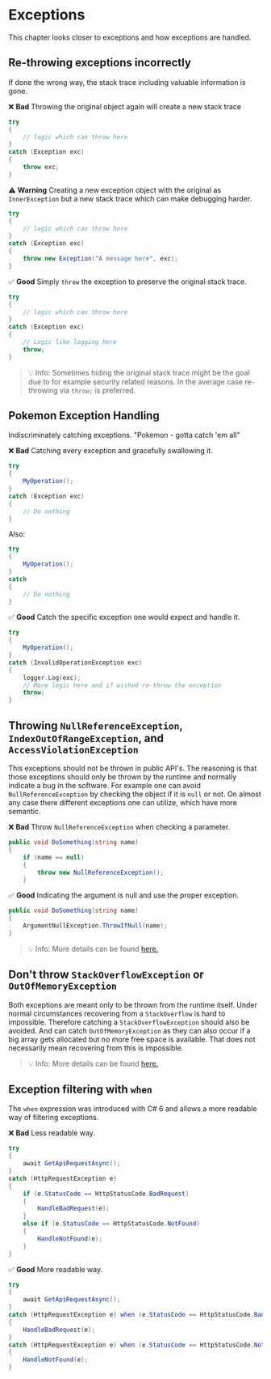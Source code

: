 # Exceptions
This chapter looks closer to exceptions and how exceptions are handled.

## Re-throwing exceptions incorrectly
If done the wrong way, the stack trace including valuable information is gone.

❌ **Bad** Throwing the original object again will create a new stack trace
```csharp
try
{
    // logic which can throw here
}
catch (Exception exc)
{
    throw exc;
}
```

⚠️ **Warning** Creating a new exception object with the original as `InnerException` but a new stack trace which can make debugging harder.
```csharp
try
{
    // logic which can throw here
}
catch (Exception exc)
{
    throw new Exception("A message here", exc);
}
```

✅ **Good** Simply `throw` the exception to preserve the original stack trace.
```csharp
try
{
    // logic which can throw here
}
catch (Exception exc)
{
    // Logic like logging here
    throw;
}
```

> 💡 Info: Sometimes hiding the original stack trace might be the goal due to for example security related reasons. In the average case re-throwing via `throw;` is preferred.

## Pokemon Exception Handling
Indiscriminately catching exceptions. "Pokemon - gotta catch 'em all"

❌ **Bad** Catching every exception and gracefully swallowing it.
```csharp
try
{
    MyOperation();
}
catch (Exception exc)
{
    // Do nothing
}
```

Also:
```csharp
try
{
    MyOperation();
}
catch
{
    // Do nothing
}
```

✅ **Good** Catch the specific exception one would expect and handle it.
```csharp
try
{
    MyOperation();
}
catch (InvalidOperationException exc)
{
    logger.Log(exc);
    // More logic here and if wished re-throw the exception
    throw; 
}
```

## Throwing `NullReferenceException`, `IndexOutOfRangeException`, and `AccessViolationException`
This exceptions should not be thrown in public API's. The reasoning is that those exceptions should only be thrown by the runtime and normally indicate a bug in the software.
For example one can avoid `NullReferenceException` by checking the object if it is `null` or not. On almost any case there different exceptions one can utilize, which have more semantic.

❌ **Bad** Throw `NullReferenceException` when checking a parameter.
```csharp
public void DoSomething(string name)
{
    if (name == null)
    {
        throw new NullReferenceException();
    }
```

✅ **Good** Indicating the argument is null and use the proper exception.
```csharp
public void DoSomething(string name)
{
    ArgumentNullException.ThrowIfNull(name);
}
```

> 💡 Info: More details can be found [here.](https://docs.microsoft.com/en-us/dotnet/standard/design-guidelines/using-standard-exception-types)

## Don't throw `StackOverflowException` or `OutOfMemoryException`
Both exceptions are meant only to be thrown from the runtime itself. Under normal circumstances recovering from a `StackOverflow` is hard to impossible. Therefore catching a `StackOverflowException` should also be avoided.
And can catch `OutOfMemoryException` as they can also occur if a big array gets allocated but no more free space is available. That does not necessarily mean recovering from this is impossible.

> 💡 Info: More details can be found [here.](https://docs.microsoft.com/en-us/dotnet/standard/design-guidelines/using-standard-exception-types)

## Exception filtering with `when`
The `when` expression was introduced with C# 6 and allows a more readable way of filtering exceptions.

❌ **Bad** Less readable way.
```csharp
try
{
    await GetApiRequestAsync();
}
catch (HttpRequestException e)
{
    if (e.StatusCode == HttpStatusCode.BadRequest)
    {
        HandleBadRequest(e);
    }
    else if (e.StatusCode == HttpStatusCode.NotFound)
    {
        HandleNotFound(e);
    }
}
```

✅ **Good** More readable way.
```csharp
try
{
    await GetApiRequestAsync();
}
catch (HttpRequestException e) when (e.StatusCode == HttpStatusCode.BadRequest)
{
    HandleBadRequest(e);
}
catch (HttpRequestException e) when (e.StatusCode == HttpStatusCode.NotFound)
{
    HandleNotFound(e);
}
```